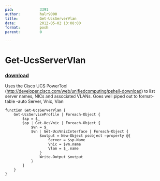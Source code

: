 ```yaml
---
pid:            3391
author:         halr9000
title:          Get-UcsServerVlan
date:           2012-05-02 13:08:00
format:         posh
parent:         0

---
```


# Get-UcsServerVlan

### [download](//scripts/3391.ps1)

Uses the Cisco UCS PowerTool (http://developer.cisco.com/web/unifiedcomputing/pshell-download) to list server names, NICs and associated VLANs. Goes well piped out to format-table -auto Server, Vnic, Vlan

```posh
function Get-UcsServerVlan {
    Get-UcsServiceProfile | Foreach-Object {
        $sp = $_
        $sp | Get-UcsVnic | Foreach-Object {
            $vn = $_
            $vn | Get-UcsVnicInterface | Foreach-Object {
                $output = New-Object psobject –property @{
                    Server = $sp.Name
                    Vnic = $vn.name
                    Vlan = $_.name
                }
                Write-Output $output
            }
        }
    }
}
```
